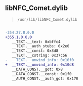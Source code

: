 ## libNFC_Comet.dylib

> `/usr/lib/libNFC_Comet.dylib`

```diff

-354.27.0.0.0
+355.1.0.0.0
   __TEXT.__text: 0xbffc4
   __TEXT.__auth_stubs: 0x2e0
   __TEXT.__const: 0x8d8
   __TEXT.__cstring: 0x37c56
-  __TEXT.__unwind_info: 0x10f0
+  __TEXT.__unwind_info: 0x10d8
   __DATA_CONST.__got: 0x8
   __DATA_CONST.__const: 0x1f0
   __AUTH_CONST.__auth_got: 0x170

```
